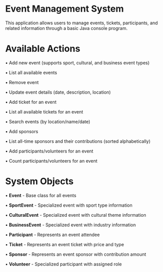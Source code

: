 # Event Management System
This application allows users to manage events, tickets, participants, and related information through a basic Java console program.

# Available Actions
• Add new event (supports sport, cultural, and business event types)

• List all available events

• Remove event

• Update event details (date, description, location)

• Add ticket for an event

• List all available tickets for an event

• Search events (by location/name/date)

• Add sponsors

• List all-time sponsors and their contributions (sorted alphabetically)

• Add participants/volunteers for an event

• Count participants/volunteers for an event

# System Objects
• **Event** - Base class for all events

• **SportEvent** - Specialized event with sport type information

• **CulturalEvent** - Specialized event with cultural theme information

• **BusinessEvent** - Specialized event with industry information

• **Participant** - Represents an event attendee

• **Ticket** - Represents an event ticket with price and type

• **Sponsor** - Represents an event sponsor with contribution amount

• **Volunteer** - Specialized participant with assigned role

